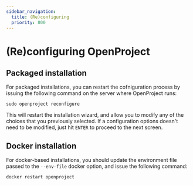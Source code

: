 ```yaml
---
sidebar_navigation:
  title: (Re)configuring
  priority: 800
---
```


# (Re)configuring OpenProject

## Packaged installation

For packaged installations, you can restart the cofniguration process by issuing the following command on the server where OpenProject runs:

```
sudo openproject reconfigure
```

This will restart the installation wizard, and allow you to modify any of the choices that you previously selected. If a configuration options doesn't need to be modified, just hit `ENTER` to proceed to the next screen.

## Docker installation

For docker-based installations, you should update the environment file passed to the `--env-file` docker option, and issue the following command:

```
docker restart openproject
```
